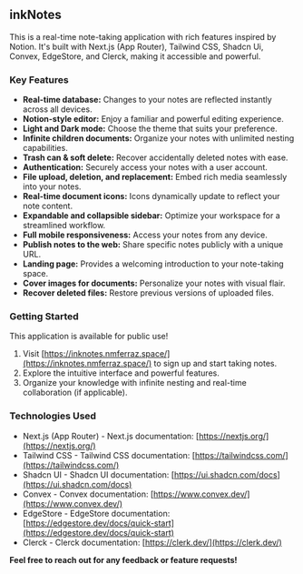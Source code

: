 ## inkNotes

This is a real-time note-taking application with rich features inspired by Notion. It's built with Next.js (App Router), Tailwind CSS, Shadcn Ui, Convex, EdgeStore, and Clerck, making it accessible and powerful.

### Key Features

* **Real-time database:**  Changes to your notes are reflected instantly across all devices.
* **Notion-style editor:** Enjoy a familiar and powerful editing experience.
* **Light and Dark mode:**  Choose the theme that suits your preference.
* **Infinite children documents:**  Organize your notes with unlimited nesting capabilities.
* **Trash can & soft delete:** Recover accidentally deleted notes with ease.
* **Authentication:**  Securely access your notes with a user account.
* **File upload, deletion, and replacement:**  Embed rich media seamlessly into your notes.
* **Real-time document icons:**  Icons dynamically update to reflect your note content.
* **Expandable and collapsible sidebar:**  Optimize your workspace for a streamlined workflow.
* **Full mobile responsiveness:**  Access your notes from any device.
* **Publish notes to the web:**  Share specific notes publicly with a unique URL.
* **Landing page:**  Provides a welcoming introduction to your note-taking space.
* **Cover images for documents:**  Personalize your notes with visual flair.
* **Recover deleted files:**  Restore previous versions of uploaded files. 

### Getting Started

This application is available for public use! 

1. Visit [https://inknotes.nmferraz.space/](https://inknotes.nmferraz.space/) to sign up and start taking notes.
2. Explore the intuitive interface and powerful features.
3. Organize your knowledge with infinite nesting and real-time collaboration (if applicable). 


### Technologies Used

* Next.js (App Router) - Next.js documentation: [https://nextjs.org/](https://nextjs.org/)
* Tailwind CSS - Tailwind CSS documentation: [https://tailwindcss.com/](https://tailwindcss.com/)
* Shadcn UI - Shadcn UI documentation: [https://ui.shadcn.com/docs](https://ui.shadcn.com/docs)
* Convex - Convex documentation: [https://www.convex.dev/](https://www.convex.dev/)
* EdgeStore - EdgeStore documentation: [https://edgestore.dev/docs/quick-start](https://edgestore.dev/docs/quick-start)
* Clerck - Clerck documentation: [https://clerk.dev/](https://clerk.dev/)

**Feel free to reach out for any feedback or feature requests!**
